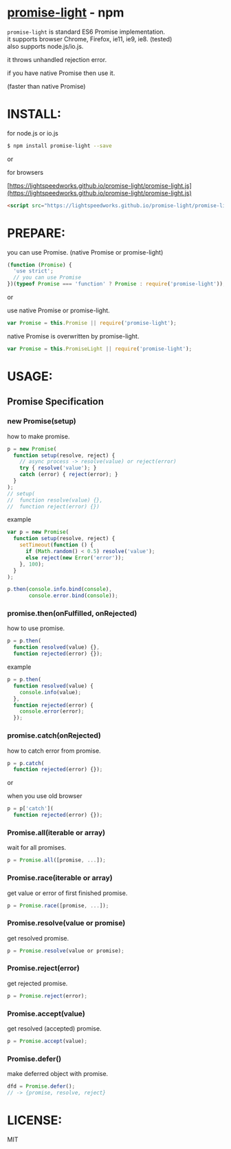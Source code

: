 [promise-light](https://www.npmjs.com/package/promise-light) - npm
====

  `promise-light` is standard ES6 Promise implementation.<br/>
  it supports browser Chrome, Firefox, ie11, ie9, ie8. (tested)<br/>
  also supports node.js/io.js.

  it throws unhandled rejection error.

  if you have native Promise then use it.

  (faster than native Promise)

# INSTALL:

for node.js or io.js

```bash
$ npm install promise-light --save
```

or

for browsers

[https://lightspeedworks.github.io/promise-light/promise-light.js](https://lightspeedworks.github.io/promise-light/promise-light.js)

```html
<script src="https://lightspeedworks.github.io/promise-light/promise-light.js"></script>
```

# PREPARE:

you can use Promise. (native Promise or promise-light)

```js
(function (Promise) {
  'use strict';
  // you can use Promise
})(typeof Promise === 'function' ? Promise : require('promise-light'));
```

or

use native Promise or promise-light.

```js
var Promise = this.Promise || require('promise-light');
```

native Promise is overwritten by promise-light.

```js
var Promise = this.PromiseLight || require('promise-light');
```

# USAGE:

Promise Specification
----

### new Promise(setup)

how to make promise.

```js
p = new Promise(
  function setup(resolve, reject) {
    // async process -> resolve(value) or reject(error)
    try { resolve('value'); }
    catch (error) { reject(error); }
  }
);
// setup(
//  function resolve(value) {},
//  function reject(error) {})
```

example

```js
var p = new Promise(
  function setup(resolve, reject) {
    setTimeout(function () {
      if (Math.random() < 0.5) resolve('value');
      else reject(new Error('error'));
    }, 100);
  }
);

p.then(console.info.bind(console),
       console.error.bind(console));
```

### promise.then(onFulfilled, onRejected)

how to use promise.

```js
p = p.then(
  function resolved(value) {},
  function rejected(error) {});
```

example

```js
p = p.then(
  function resolved(value) {
    console.info(value);
  },
  function rejected(error) {
    console.error(error);
  });
```

### promise.catch(onRejected)

how to catch error from promise.

```js
p = p.catch(
  function rejected(error) {});
```

or

when you use old browser
```js
p = p['catch'](
  function rejected(error) {});
```

### Promise.all(iterable or array)

wait for all promises.

```js
p = Promise.all([promise, ...]);
```

### Promise.race(iterable or array)

get value or error of first finished promise.

```js
p = Promise.race([promise, ...]);
```

### Promise.resolve(value or promise)

get resolved promise.

```js
p = Promise.resolve(value or promise);
```

### Promise.reject(error)

get rejected promise.

```js
p = Promise.reject(error);
```

### Promise.accept(value)

get resolved (accepted) promise.

```js
p = Promise.accept(value);
```

### Promise.defer()

make deferred object with promise.

```js
dfd = Promise.defer();
// -> {promise, resolve, reject}
```


# LICENSE:

  MIT
